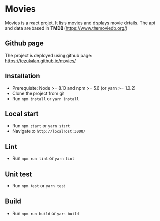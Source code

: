 # Movies

Movies is a react projet. It lists movies and displays movie details. The api and data are based in **TMDB** (https://www.themoviedb.org/).

## Github page

The project is deployed using github page:
https://tezukalan.github.io/movies/

## Installation

- Prerequisite: Node >= 8.10 and npm >= 5.6 (or yarn >= 1.0.2)
- Clone the project from git
- Run `npm install` or `yarn install`

## Local start
- Run `npm start` or `yarn start`
- Navigate to `http://localhost:3000/`

## Lint
- Run `npm run lint` or `yarn lint`

## Unit test
- Run `npm test` or `yarn test`

## Build
- Run `npm run build` or `yarn build`
